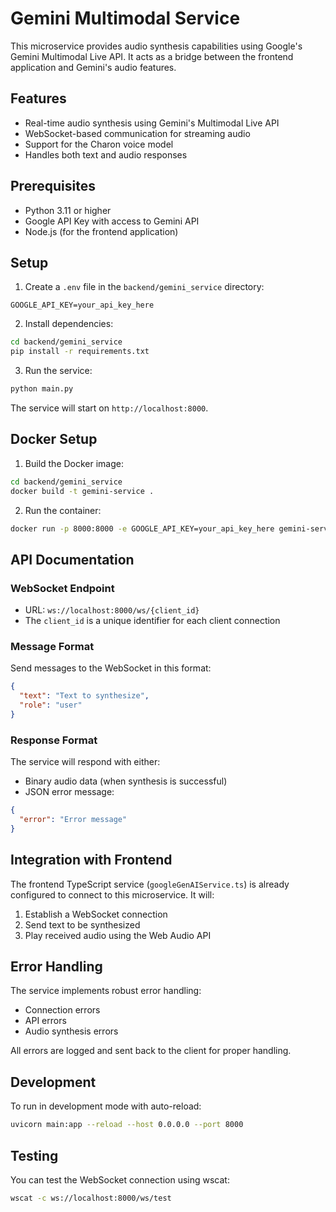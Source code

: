 # Gemini Multimodal Service

This microservice provides audio synthesis capabilities using Google's Gemini Multimodal Live API. It acts as a bridge between the frontend application and Gemini's audio features.

## Features

- Real-time audio synthesis using Gemini's Multimodal Live API
- WebSocket-based communication for streaming audio
- Support for the Charon voice model
- Handles both text and audio responses

## Prerequisites

- Python 3.11 or higher
- Google API Key with access to Gemini API
- Node.js (for the frontend application)

## Setup

1. Create a `.env` file in the `backend/gemini_service` directory:
```env
GOOGLE_API_KEY=your_api_key_here
```

2. Install dependencies:
```bash
cd backend/gemini_service
pip install -r requirements.txt
```

3. Run the service:
```bash
python main.py
```

The service will start on `http://localhost:8000`.

## Docker Setup

1. Build the Docker image:
```bash
cd backend/gemini_service
docker build -t gemini-service .
```

2. Run the container:
```bash
docker run -p 8000:8000 -e GOOGLE_API_KEY=your_api_key_here gemini-service
```

## API Documentation

### WebSocket Endpoint

- URL: `ws://localhost:8000/ws/{client_id}`
- The `client_id` is a unique identifier for each client connection

### Message Format

Send messages to the WebSocket in this format:
```json
{
  "text": "Text to synthesize",
  "role": "user"
}
```

### Response Format

The service will respond with either:
- Binary audio data (when synthesis is successful)
- JSON error message:
```json
{
  "error": "Error message"
}
```

## Integration with Frontend

The frontend TypeScript service (`googleGenAIService.ts`) is already configured to connect to this microservice. It will:
1. Establish a WebSocket connection
2. Send text to be synthesized
3. Play received audio using the Web Audio API

## Error Handling

The service implements robust error handling:
- Connection errors
- API errors
- Audio synthesis errors

All errors are logged and sent back to the client for proper handling.

## Development

To run in development mode with auto-reload:
```bash
uvicorn main:app --reload --host 0.0.0.0 --port 8000
```

## Testing

You can test the WebSocket connection using wscat:
```bash
wscat -c ws://localhost:8000/ws/test
```
